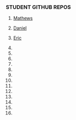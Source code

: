 ### STUDENT GITHUB REPOS

1. [Mathews](https://github.com/mathewscabral/mathews_cabral_MTEC1201_fall2025)

2. [Daniel](https://github.com/danielduncan2304/DanielD_mtech_fall2025)

3. [Eric](https://github.com/EricJ2001/Eric_mtec1201-fall25/tree/main)

4. 

5. 

6. 

7. 

8. 

9. 

10. 

11. 

12. 

13. 

14. 

15. 

16. 
